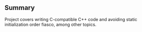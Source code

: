 Summary
----

Project covers writing C-compatible C++ code and avoiding static initialization order fiasco, among other topics.